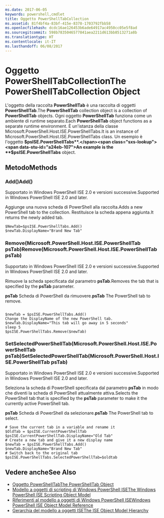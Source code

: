 ```yaml
---
ms.date: 2017-06-05
keywords: powershell,cmdlet
title: Oggetto PowerShellTabCollection
ms.assetid: 81f4bf4a-83bf-415e-8378-1703792fbb58
ms.openlocfilehash: dcdc16ae126453b6ade64917ac4950cc05e5f8ad
ms.sourcegitcommit: 598b7835046577841aea2211d613bb8513271a8b
ms.translationtype: HT
ms.contentlocale: it-IT
ms.lasthandoff: 06/08/2017
---
```

# <a name="the-powershelltabcollection-object"></a><span data-ttu-id="a24eb-103">Oggetto PowerShellTabCollection</span><span class="sxs-lookup"><span data-stu-id="a24eb-103">The PowerShellTabCollection Object</span></span>
  <span data-ttu-id="a24eb-104">L'oggetto della raccolta **PowerShellTab** è una raccolta di oggetti **PowerShellTab**.</span><span class="sxs-lookup"><span data-stu-id="a24eb-104">The **PowerShellTab** collection object is a collection of **PowerShellTab** objects.</span></span> <span data-ttu-id="a24eb-105">Ogni oggetto **PowerShellTab** funziona come un ambiente di runtime separato.</span><span class="sxs-lookup"><span data-stu-id="a24eb-105">Each **PowerShellTab** object functions as a separate runtime environment.</span></span> <span data-ttu-id="a24eb-106">È un'istanza della classe Microsoft.PowerShell.Host.ISE.PowerShellTabs.</span><span class="sxs-lookup"><span data-stu-id="a24eb-106">It is an instance of Microsoft.PowerShell.Host.ISE.PowerShellTabs class.</span></span> <span data-ttu-id="a24eb-107">Un esempio è l'oggetto **$psISE.PowerShellTabs**.</span><span class="sxs-lookup"><span data-stu-id="a24eb-107">An example is the **$psISE.PowerShellTabs** object.</span></span>

## <a name="methods"></a><span data-ttu-id="a24eb-108">Metodo</span><span class="sxs-lookup"><span data-stu-id="a24eb-108">Methods</span></span>

### <a name="add"></a><span data-ttu-id="a24eb-109">Add\(\)</span><span class="sxs-lookup"><span data-stu-id="a24eb-109">Add\(\)</span></span>
  <span data-ttu-id="a24eb-110">Supportato in Windows PowerShell ISE 2.0 e versioni successive.</span><span class="sxs-lookup"><span data-stu-id="a24eb-110">Supported in Windows PowerShell ISE 2.0 and later.</span></span> 

 <span data-ttu-id="a24eb-111">Aggiunge una nuova scheda di PowerShell alla raccolta.</span><span class="sxs-lookup"><span data-stu-id="a24eb-111">Adds a new PowerShell tab to the collection.</span></span> <span data-ttu-id="a24eb-112">Restituisce la scheda appena aggiunta.</span><span class="sxs-lookup"><span data-stu-id="a24eb-112">It returns the newly added tab.</span></span>

```
$NewTab=$psISE.PowerShellTabs.Add()
$newTab.DisplayName="Brand New Tab"
```

### <a name="removemicrosoftpowershellhostisepowershelltab-pstab"></a><span data-ttu-id="a24eb-113">Remove\(Microsoft.PowerShell.Host.ISE.PowerShellTab psTab\)</span><span class="sxs-lookup"><span data-stu-id="a24eb-113">Remove\(Microsoft.PowerShell.Host.ISE.PowerShellTab psTab\)</span></span>
  <span data-ttu-id="a24eb-114">Supportato in Windows PowerShell ISE 2.0 e versioni successive.</span><span class="sxs-lookup"><span data-stu-id="a24eb-114">Supported in Windows PowerShell ISE 2.0 and later.</span></span> 

 <span data-ttu-id="a24eb-115">Rimuove la scheda specificata dal parametro **psTab**.</span><span class="sxs-lookup"><span data-stu-id="a24eb-115">Removes the tab that is specified by the **psTab** parameter.</span></span>

 <span data-ttu-id="a24eb-116">**psTab**
 Scheda di PowerShell da rimuovere.</span><span class="sxs-lookup"><span data-stu-id="a24eb-116">**psTab**
 The PowerShell tab to remove.</span></span>

```

$newTab = $psISE.PowerShellTabs.Add()
Change the DisplayName of the new PowerShell tab. 
$newTab.DisplayName="This tab will go away in 5 seconds" 
sleep 5 
$psISE.PowerShellTabs.Remove($newTab)
```

### <a name="setselectedpowershelltabmicrosoftpowershellhostisepowershelltab-pstab"></a><span data-ttu-id="a24eb-117">SetSelectedPowerShellTab\(Microsoft.PowerShell.Host.ISE.PowerShellTab psTab\)</span><span class="sxs-lookup"><span data-stu-id="a24eb-117">SetSelectedPowerShellTab\(Microsoft.PowerShell.Host.ISE.PowerShellTab psTab\)</span></span>
  <span data-ttu-id="a24eb-118">Supportato in Windows PowerShell ISE 2.0 e versioni successive.</span><span class="sxs-lookup"><span data-stu-id="a24eb-118">Supported in Windows PowerShell ISE 2.0 and later.</span></span> 

 <span data-ttu-id="a24eb-119">Seleziona la scheda di PowerShell specificata dal parametro **psTab** in modo che diventi la scheda di PowerShell attualmente attiva.</span><span class="sxs-lookup"><span data-stu-id="a24eb-119">Selects the PowerShell tab that is specified by the **psTab** parameter to make it the currently active PowerShell tab.</span></span>

 <span data-ttu-id="a24eb-120">**psTab**
 Scheda di PowerShell da selezionare.</span><span class="sxs-lookup"><span data-stu-id="a24eb-120">**psTab**
 The PowerShell tab to select.</span></span>

```
# Save the current tab in a variable and rename it
$OldTab = $psISE.CurrentPowerShellTab
$psISE.CurrentPowerShellTab.DisplayName="Old Tab"
# Create a new tab and give it a new display name
$newTab = $psISE.PowerShellTabs.Add()
$newTab.DisplayName="Brand New Tab" 
# Switch back to the original tab
$psISE.PowerShellTabs.SelectedPowerShellTab=$oldtab
```

## <a name="see-also"></a><span data-ttu-id="a24eb-121">Vedere anche</span><span class="sxs-lookup"><span data-stu-id="a24eb-121">See Also</span></span>
- [<span data-ttu-id="a24eb-122">Oggetto PowerShellTab</span><span class="sxs-lookup"><span data-stu-id="a24eb-122">The PowerShellTab Object</span></span>](The-PowerShellTab-Object.md) 
- [<span data-ttu-id="a24eb-123">Modello a oggetti di scripting di Windows PowerShell ISE</span><span class="sxs-lookup"><span data-stu-id="a24eb-123">The Windows PowerShell ISE Scripting Object Model</span></span>](../ise/The-Windows-PowerShell-ISE-Scripting-Object-Model.md) 
- [<span data-ttu-id="a24eb-124">Riferimenti al modello a oggetti di Windows PowerShell ISE</span><span class="sxs-lookup"><span data-stu-id="a24eb-124">Windows PowerShell ISE Object Model Reference</span></span>](../ise/Windows-PowerShell-ISE-Object-Model-Reference.md) 
- [<span data-ttu-id="a24eb-125">Gerarchia del modello a oggetti ISE</span><span class="sxs-lookup"><span data-stu-id="a24eb-125">The ISE Object Model Hierarchy</span></span>](../ise/The-ISE-Object-Model-Hierarchy.md)

  
